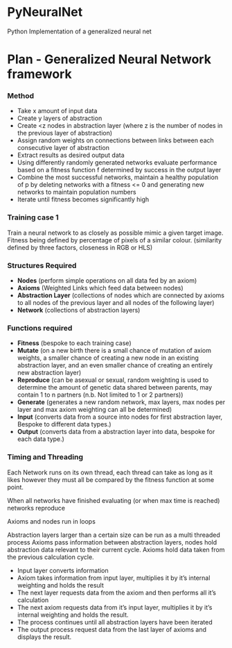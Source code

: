 # PyNeuralNet
Python Implementation of a generalized neural net

# Plan - Generalized Neural Network framework

### Method
- Take x amount of input data
- Create y layers of abstraction
- Create \<z nodes in abstraction layer (where z is the number of nodes in the previous layer of abstraction)
- Assign random weights on connections between links between each consecutive layer of abstraction
- Extract results as desired output data
- Using differently randomly generated networks evaluate performance based on a fitness function f determined by success in the output layer
- Combine the most successful networks, maintain a healthy population of p by deleting networks with a fitness <= 0 and generating new networks to maintain population numbers
- Iterate until fitness becomes significantly high

### Training case 1
Train a neural network to as closely as possible mimic a given target image. Fitness being defined by percentage of pixels of a similar colour. (similarity defined by three factors, closeness in RGB or HLS)

### Structures Required
- **Nodes** (perform simple operations on all data fed by an axiom)
- **Axioms** (Weighted Links which feed data between nodes)
- **Abstraction Layer** (collections of nodes which are connected by axioms to all nodes of the previous layer and all nodes of the following layer)
- **Network** (collections of abstraction layers)

### Functions required
- **Fitness** (bespoke to each training case)
- **Mutate** (on a new birth there is a small chance of mutation of axiom weights, a smaller chance of creating a new node in an existing abstraction layer, and an even smaller chance of creating an entirely new abstraction layer)
- **Reproduce** (can be asexual or sexual, random weighting is used to determine the amount of genetic data shared between parents, may contain 1 to n partners (n.b. Not limited to 1 or 2 partners))
- **Generate** (generates a new random network, max layers, max nodes per layer and max axiom weighting can all be determined)
- **Input** (converts data from a source into nodes for first abstraction layer, Bespoke to different data types.)
- **Output** (converts data from a abstraction layer into data, bespoke for each data type.)


### Timing and Threading
Each Network runs on its own thread, each thread can take as long as it likes however they must all be compared by the fitness function at some point.

When all networks have finished evaluating (or when max time is reached) networks reproduce

Axioms and nodes run in loops

Abstraction layers larger than a certain size can be run as a multi threaded process
Axioms pass information between abstraction layers, nodes hold abstraction data relevant to their current cycle. Axioms hold data taken from the previous calculation cycle.

- Input layer converts information
- Axiom takes information from input layer, multiplies it by it’s internal weighting and holds the result
- The next layer requests data from the axiom and then performs all it’s calculation
- The next axiom requests data from it’s input layer, multiplies it by it’s internal weighting and holds the result.
- The process continues until all abstraction layers have been iterated
- The output process request data from the last layer of axioms and displays the result.

